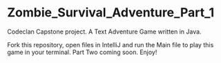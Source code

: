 # Zombie_Survival_Adventure_Part_1
Codeclan Capstone project. A Text Adventure Game written in Java.

Fork this repository, open files in IntelliJ and run the Main file to play this game in your terminal.
Part Two coming soon. Enjoy!
